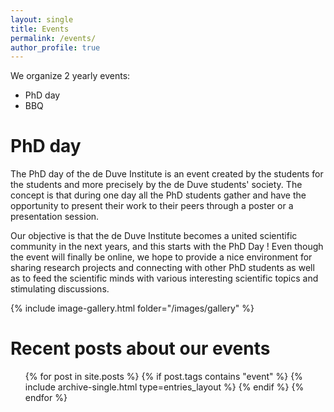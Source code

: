 ```yaml
---
layout: single
title: Events
permalink: /events/
author_profile: true
---
```


We organize 2 yearly events: 

- PhD day
- BBQ 

# PhD day

The PhD day of the de Duve Institute is an event created by the 
students for the students and more precisely by the de Duve students' 
society. The concept is that during one day all the PhD students 
gather and have the opportunity to present their work to their peers 
through a poster or a presentation session.

Our objective is that the de Duve Institute becomes a united 
scientific community in the next years, and this starts with the PhD 
Day ! Even though the event will finally be online, we hope to provide
a nice environment for sharing research projects and connecting with 
other PhD students as well as to feed the scientific minds with 
various interesting scientific topics and stimulating discussions.

{% include image-gallery.html folder="/images/gallery" %}

# Recent posts about our events

<ul>
  {% for post in site.posts %}
    {% if post.tags contains "event" %}
      {% include archive-single.html type=entries_layout %}
    {% endif %}
  {% endfor %}
</ul>
